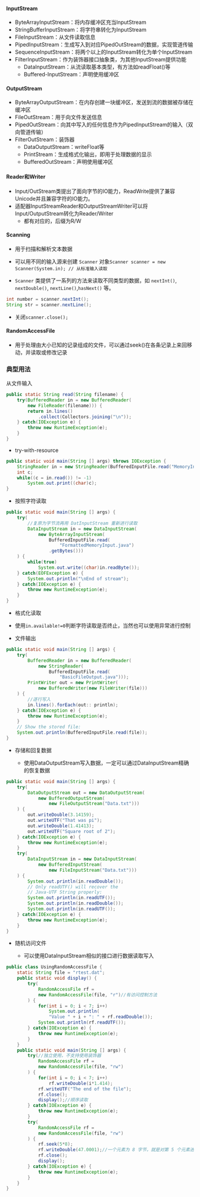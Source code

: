 #### InputStream

- ByteArrayInputStream：将内存缓冲区充当InputStream
- StringBufferInputStream：将字符串转化为InputStream
- FileInputStream：从文件读取信息
- PipedInputStream：生成写入到对应PipedOutStream的数据，实现管道传输
- SequenceInputStream：将两个以上的InputStream转化为单个InputStream
- FilterInputStream：作为装饰器接口抽象类，为其他InputStream提供功能
  - DataInputStream：从流读取基本类型，有方法如readFloat()等
  - Buffered-InputStream：声明使用缓冲区

#### OutputStream

- ByteArrayOutputStream：在内存创建一块缓冲区，发送到流的数据被存储在缓冲区
- FileOutStream：用于向文件发送信息
- PipedOutStream：向其中写入的任何信息作为PipedInputStream的输入（双向管道传输）
- FilterOutStream：装饰器
  - DataOutputStream：writeFloat等
  - PrintStream：生成格式化输出，即用于处理数据的显示
  - BufferedOutStream：声明使用缓冲区

#### Reader和Writer

- Input/OutStream类提出了面向字节的IO能力，ReadWrite提供了兼容Unicode并且兼容字符的IO能力。
- 适配器InputStreamReader和OutputStreamWriter可以将Input/OutputStream转化为Reader/Writer
  - 都有对应的，后缀为R/W

#### Scanning

- 用于扫描和解析文本数据

- 可以用不同的输入源来创建 `Scanner` 对象`Scanner scanner = new Scanner(System.in); // 从标准输入读取`

- `Scanner` 类提供了一系列的方法来读取不同类型的数据，如 `nextInt()`, `nextDouble()`, `nextLine()`,`hasNext()` 等。


```java
int number = scanner.nextInt();
String str = scanner.nextLine();
```

- 关闭`scanner.close();`
#### RandomAccessFile

- 用于处理由大小已知的记录组成的文件，可以通过seek()在各条记录上来回移动，并读取或修改记录

### 典型用法

从文件输入

``` java
public static String read(String filename) {
    try(BufferedReader in = new BufferedReader(
        new FileReader(filename))) {
        return in.lines()
            .collect(Collectors.joining("\n"));
    } catch(IOException e) {
        throw new RuntimeException(e);
    }
}
```

- try-with-resource

``` java
public static void main(String [] args) throws IOException {
    StringReader in = new StringReader(BufferedInputFile.read("MemoryInput.java"));
    int c;
    while((c = in.read()) != -1)
        System.out.print((char)c);
}
```

- 按照字符读取

``` java
public static void main(String [] args) {
    try(
        //复原为字节流再用 DatInputStream 重新进行读取
        DataInputStream in = new DataInputStream(
            new ByteArrayInputStream(
                BufferedInputFile.read(
                    "FormattedMemoryInput.java")
                .getBytes()))
    ) {
        while(true)
            System.out.write((char)in.readByte());
    } catch(EOFException e) {
        System.out.println("\nEnd of stream");
    } catch(IOException e) {
        throw new RuntimeException(e);
    }
}
```

- 格式化读取
- 使用`in.available!=0`判断字符读取是否终止，当然也可以使用异常进行控制

- 文件输出


``` java
public static void main(String [] args) {
    try(
        BufferedReader in = new BufferedReader(
            new StringReader(
                BufferedInputFile.read(
                    "BasicFileOutput.java")));
        PrintWriter out = new PrintWriter(
            new BufferedWriter(new FileWriter(file)))
    ) {
        //逐行写入
        in.lines().forEach(out:: println);
    } catch(IOException e) {
        throw new RuntimeException(e);
    }
    // Show the stored file:
    System.out.println(BufferedInputFile.read(file));
}
```

- 存储和回复数据

  - 使用DataOutputStream写入数据，一定可以通过DataInputStream精确的恢复数据


``` java
public static void main(String [] args) {
    try(
        DataOutputStream out = new DataOutputStream(
            new BufferedOutputStream(
                new FileOutputStream("Data.txt")))
    ) {
        out.writeDouble(3.14159);
        out.writeUTF("That was pi");
        out.writeDouble(1.41413);
        out.writeUTF("Square root of 2");
    } catch(IOException e) {
        throw new RuntimeException(e);
    }
    try(
        DataInputStream in = new DataInputStream(
            new BufferedInputStream(
                new FileInputStream("Data.txt")))
    ) {
        System.out.println(in.readDouble());
        // Only readUTF() will recover the
        // Java-UTF String properly:
        System.out.println(in.readUTF());
        System.out.println(in.readDouble());
        System.out.println(in.readUTF());
    } catch(IOException e) {
        throw new RuntimeException(e);
    }
}
```

- 随机访问文件

  - 可以使用DataInputStream相似的接口进行数据读取写入


``` java
public class UsingRandomAccessFile {
    static String file = "rtest.dat";
    public static void display() {
        try(
            RandomAccessFile rf =
            new RandomAccessFile(file, "r")//有访问控制方法
        ) {
            for(int i = 0; i < 7; i++)
                System.out.println(
                "Value " + i + ": " + rf.readDouble());
            System.out.println(rf.readUTF());
        } catch(IOException e) {
            throw new RuntimeException(e);
        }
    }
    public static void main(String [] args) {
        try(//独立使用，不支持使用装饰器
            RandomAccessFile rf =
            new RandomAccessFile(file, "rw")
        ) {
            for(int i = 0; i < 7; i++)
                rf.writeDouble(i*1.414);
            rf.writeUTF("The end of the file");
            rf.close();
            display();//顺序读取
        } catch(IOException e) {
            throw new RuntimeException(e);
        }
        try(
            RandomAccessFile rf =
            new RandomAccessFile(file, "rw")
        ) {
            rf.seek(5*8);
            rf.writeDouble(47.0001);//一个元素为 8 字节，就是对第 5 个元素进行修改
            rf.close();
            display();
        } catch(IOException e) {
            throw new RuntimeException(e);
        }
    }
}
```
